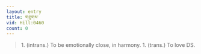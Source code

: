 ```yaml
---
layout: entry
title: གཅུགས་
vid: Hill:0460
count: 0
---
```

> 1\. (intrans\.) To be emotionally close, in harmony\. 1\. (trans\.) To love DS\.


